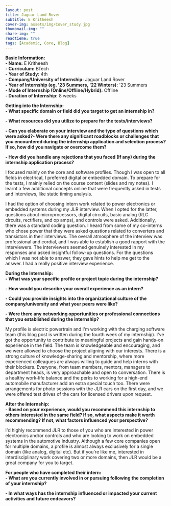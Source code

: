 ```yaml
---
layout: post
title: Jaguar Land Rover
subtitle: E Kritheesh
cover-img: assets/img/Cover_study.jpg
thumbnail-img: ""
share-img: ""
readtieme: true
tags: [Academic, Core, Blog]
---
```


**Basic Information:**\
 **- Name:** E Kritheesh\
 **- Curriculum:** BTech\
 **- Year of Study:** 4th\
 **- Company/University of Internship:** Jaguar Land Rover\
 **- Year of Internship (eg. \'23 Summers, \'22 Winters):** '23
Summers\
 **- Mode of Internship (Online/Offline/Hybrid):** Offline\
 **- Duration of Internship:** 8 weeks

**Getting into the Internship:**\
 **- What specific domain or field did you target to get an internship in?**

**- What resources did you utilize to prepare for the tests/interviews?**

**- Can you elaborate on your interview and the type of questions which were asked?- Were there any significant roadblocks or challenges that you encountered during the internship application and selection process? If so, how did you navigate or overcome them?**

**- How did you handle any rejections that you faced (If any) during the internship application process?**

I focused mainly on the core and software profiles. Though I was open to all fields in electrical, I preferred digital or embedded domain. To prepare for the tests, I mainly relied on the course content (slides and my notes). I learnt a few additional concepts online that were frequently asked in tests and interviews, like static timing analysis.

I had the option of choosing intern work related to power electronics or embedded systems during my JLR interview. When I opted for the latter, questions about microprocessors, digital circuits, basic analog (RLC circuits, rectifiers, and op amps), and controls were asked. Additionally, there was a standard coding question. I heard from some of my co-interns who chose power that they were asked questions related to converters and transistors in their interviews. The overall atmosphere of the interview was professional and cordial, and I was able to establish a good rapport with the interviewers. The interviewers seemed genuinely interested in my responses and asked insightful follow-up questions. For the questions which I was not able to answer, they gave hints to help me get to the answer. I had a really positive interview experience.

**During the Internship:**\
 **- What was your specific profile or project topic during the internship?**

**- How would you describe your overall experience as an intern?**

**- Could you provide insights into the organizational culture of the company/university and what your peers were like?**

**- Were there any networking opportunities or professional
connections that you established during the internship?**

My profile is electric powertrain and I\'m working with the charging software team (this blog post is written during the fourth week of my internship). I\'ve got the opportunity to contribute to meaningful projects and gain hands-on experience in the field. The team is knowledgeable and encouraging, and we were allowed to choose the project aligning with our interests. There is a strong culture of knowledge-sharing and mentorship, where more experienced colleagues are always willing to guide and help interns with their blockers. Everyone, from team members, mentors, managers to department heads, is very approachable and open to conversation. There is a healthy work-life balance and the perks to working for a high-end automobile manufacturer add an extra special touch too. There were arrangements for photo sessions with the JLR cars on the first day, and we were offered test drives of the cars for licensed drivers upon request.

**After the Internship:**\
 **- Based on your experience, would you recommend this internship to others interested in the same field? If so, what aspects make it worth recommending? If not, what factors influenced your perspective?**

I\'d highly recommend JLR to those of you who are interested in power electronics and/or controls and who are looking to work on embedded systems in the automotive industry. Although a few core companies open for multiple domains, a profile is almost always exclusively for a single domain (like analog, digital etc). But if you\'re like me, interested in interdisciplinary work covering two or more domains, then JLR would be a great company for you to target.

**For people who have completed their intern:**\
 **- What are you currently involved in or pursuing following the completion of your internship?**

**- In what ways has the internship influenced or impacted your current activities and future endeavors?**

